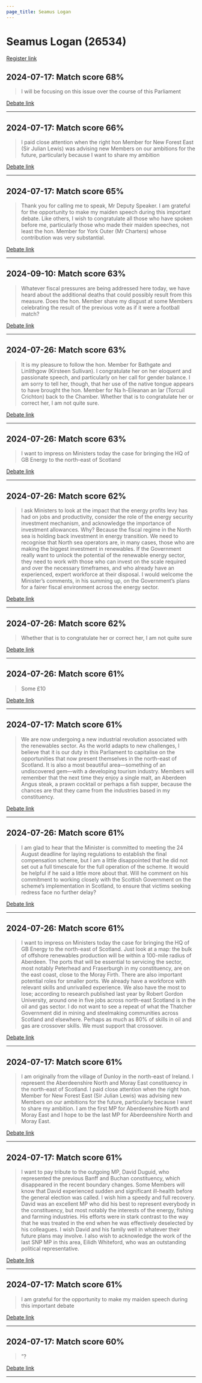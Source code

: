 ```yaml
---
page_title: Seamus Logan
---
```


# Seamus Logan  (26534)

[Register link](https://www.theyworkforyou.com/mp/26534/register)



## 2024-07-17: Match score 68%

>I will be focusing on this issue over the course of this Parliament

[Debate link](https://www.theyworkforyou.com/debates/?id=2024-07-17d.124.1) 

---



## 2024-07-17: Match score 66%

>I paid close attention when the right hon Member for New Forest East (Sir Julian Lewis) was advising new Members on our ambitions for the future, particularly because I want to share my ambition

[Debate link](https://www.theyworkforyou.com/debates/?id=2024-07-17d.124.1) 

---



## 2024-07-17: Match score 65%

>Thank you for calling me to speak, Mr Deputy Speaker. I am grateful for the opportunity to make my  maiden speech during this important debate. Like others, I wish to congratulate all those who have spoken before me, particularly those who made their maiden speeches, not least the hon. Member for York Outer (Mr Charters) whose contribution was very substantial.

[Debate link](https://www.theyworkforyou.com/debates/?id=2024-07-17d.124.1) 

---



## 2024-09-10: Match score 63%

>Whatever fiscal pressures are being addressed here today, we have heard about the additional deaths that could possibly result from this measure. Does the hon. Member share my disgust at some Members celebrating the result of the previous vote as if it were a football match?

[Debate link](https://www.theyworkforyou.com/debates/?id=2024-09-10a.752.0) 

---



## 2024-07-26: Match score 63%

>It is my pleasure to follow the hon. Member for Bathgate and Linlithgow (Kirsteen Sullivan). I congratulate her on her eloquent and passionate speech, and particularly on her call for gender balance. I am sorry to tell her, though, that her use of the native tongue appears to have brought the hon. Member for Na h-Eileanan an Iar (Torcuil Crichton) back to the Chamber. Whether that is to congratulate her or correct her, I am not quite sure.

[Debate link](https://www.theyworkforyou.com/debates/?id=2024-07-26d.990.0) 

---



## 2024-07-26: Match score 63%

>I want to impress on Ministers today the case for bringing the HQ of GB Energy to the north-east of Scotland

[Debate link](https://www.theyworkforyou.com/debates/?id=2024-07-26d.990.0) 

---



## 2024-07-26: Match score 62%

>I ask Ministers to look at the impact that the energy profits levy has had on jobs and productivity, consider the role of the energy security investment mechanism, and acknowledge the importance of investment allowances. Why? Because the fiscal regime in the North sea is holding back investment in energy transition. We need to recognise that North sea operators are, in many cases, those who are making the biggest investment in renewables. If the Government really want to unlock the potential of the renewable energy sector, they need to work with those who can invest on the scale required and over the necessary timeframes, and who already have an experienced, expert workforce at their disposal. I would welcome the Minister’s comments, in his summing up, on the Government’s plans for a fairer fiscal environment across the energy sector.

[Debate link](https://www.theyworkforyou.com/debates/?id=2024-07-26d.990.0) 

---



## 2024-07-26: Match score 62%

>Whether that is to congratulate her or correct her, I am not quite sure

[Debate link](https://www.theyworkforyou.com/debates/?id=2024-07-26d.990.0) 

---



## 2024-07-26: Match score 61%

>Some £10

[Debate link](https://www.theyworkforyou.com/debates/?id=2024-07-26d.990.0) 

---



## 2024-07-17: Match score 61%

>We are now undergoing a new industrial revolution associated with the renewables sector. As the world adapts to new challenges, I believe that it is our duty in this Parliament to capitalise on the opportunities that now present themselves in the north-east of Scotland. It is also a most beautiful area—something of an undiscovered gem—with a developing tourism industry. Members will remember that the next time they enjoy a single malt, an Aberdeen Angus steak, a prawn cocktail or perhaps a fish supper, because the chances are that they came from the industries based in my constituency.

[Debate link](https://www.theyworkforyou.com/debates/?id=2024-07-17d.124.1) 

---



## 2024-07-26: Match score 61%

>I am glad to hear that the Minister is committed to meeting the 24 August deadline for laying regulations to establish the final compensation scheme, but I am a little disappointed that he did not set out a full timescale for the full operation of the scheme. It would be helpful if he said a little more about that. Will he comment on his commitment to working closely with the Scottish Government on the scheme’s implementation in Scotland, to ensure that victims seeking redress face no further delay?

[Debate link](https://www.theyworkforyou.com/debates/?id=2024-07-26d.930.2) 

---



## 2024-07-26: Match score 61%

>I want to impress on Ministers today the case for bringing the HQ of GB Energy to the north-east of Scotland. Just look at a map: the bulk of offshore renewables production will be within a 100-mile radius of Aberdeen. The ports that will be essential to servicing the sector, most notably Peterhead and Fraserburgh in my constituency, are on the east coast, close to the Moray Firth. There are also important potential roles for smaller ports. We already have a workforce with relevant skills and unrivalled experience. We also have the most to lose; according to research published last  year by Robert Gordon University, around one in five jobs across north-east Scotland is in the oil and gas sector. I do not want to see a repeat of what the Thatcher Government did in mining and steelmaking communities across Scotland and elsewhere. Perhaps as much as 80% of skills in oil and gas are crossover skills. We must support that crossover.

[Debate link](https://www.theyworkforyou.com/debates/?id=2024-07-26d.990.0) 

---



## 2024-07-17: Match score 61%

>I am originally from the village of Dunloy in the north-east of Ireland. I represent the Aberdeenshire North and Moray East constituency in the north-east of Scotland. I paid close attention when the right hon. Member for New Forest East (Sir Julian Lewis) was advising new Members on our ambitions for the future, particularly because I want to share my ambition. I am the first MP for Aberdeenshire North and Moray East and I hope to be the last MP for Aberdeenshire North and Moray East.

[Debate link](https://www.theyworkforyou.com/debates/?id=2024-07-17d.124.1) 

---



## 2024-07-17: Match score 61%

>I want to pay tribute to the outgoing MP, David Duguid, who represented the previous Banff and Buchan constituency, which disappeared in the recent boundary changes. Some Members will know that David experienced sudden and significant ill-health before the general election was called. I wish him a speedy and full recovery. David was an excellent MP who did his best to represent everybody in the constituency, but most notably the interests of the energy, fishing and farming industries. His efforts were in stark contrast to the way that he was treated in the end when he was effectively deselected by his colleagues. I wish David and his family well in whatever their future plans may involve. I also wish to acknowledge the work of the last SNP MP in this area, Eilidh Whiteford, who was an outstanding political representative.

[Debate link](https://www.theyworkforyou.com/debates/?id=2024-07-17d.124.1) 

---



## 2024-07-17: Match score 61%

>I am grateful for the opportunity to make my  maiden speech during this important debate

[Debate link](https://www.theyworkforyou.com/debates/?id=2024-07-17d.124.1) 

---



## 2024-07-17: Match score 60%

>”?

[Debate link](https://www.theyworkforyou.com/debates/?id=2024-07-17d.124.1) 

---

